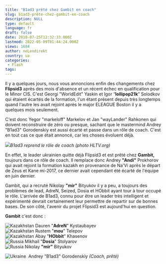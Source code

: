 ```yaml
---
title: "B1ad3 prêté chez Gambit en coach"
slug: b1ad3-prête-chez-gambit-en-coach
description: NULL
type: default
language: fr
draft: false
date: 2018-07-25T12:32:33.000Z
lastmod: 2022-05-09T01:44:24.000Z
views: 1684
author: neLendirekt
country: ua
categories:
 - Flash
tags:
---
```

Il y a quelques jours, nous vous annoncions enfin des changements chez **Flipsid3** après des mois d'absence et un récent échec en qualification pour le Minor CIS. C'est Georgi "WorldEdit" Yaskin et Igor “**lollipop21k**” Solodkov qui étaient écartés de la formation, l'un étant présent depuis très longtemps quand l'autre les avait rejoint après le major ELEAGUE Boston il y a quelques mois seulement.

C'est donc Yegor "markeloff" Markelov⁠ et Jan "wayLander" Rahkonen⁠ qui doivent reconstruire de zéro ou presque, sachant que le mastermind Andrey "B1ad3" Gorodenskiy est aussi écarté et passe dans un rôle de coach. C'est en tout cas ce que était annoncé, car les choses évoluent déjà.

![](https://flickshot-ue.s3.eu-west-2.amazonaws.com/flickshot/article/5b5076c5641c1/images/EApzwcjnxuSj03gXe9m0nvdLG7TwVNia4SlTEWWf.jpeg)_B1ad3 reprend le rôle de coach (photo HLTV.org)_

En effet, le leader ukrainien quitte déjà Flipsid3 et est prêté chez **Gambit,** toujours dans ce rôle de coach. Il remplace donc Andrey **"Andi"** Prokhorov qui avait rejoint la formation kazakh en provenance de Na'Vi après le départ de Zeus et Kane mi-2017, ce dernier avait cependant été écarté de l'équipe en juin dernier. 

Gambit, qui a recruté Nikolay **"mir"** Bityukov il y a peu, a toujours des problèmes de lead, AdreN, Seized, Dosia et HObbit ayant tour à tour occupé le rôle. L'arrivée de B1ad3, connu pour être un leader très intelligent et expérimenté devrait certainement leur permettre de repartir sur de bonnes bases. De son côté, l'avenir du projet Flipsid3 est aujourd'hui en question. 

**Gambit** c'est donc : 

![Kazakhstan](/images/countries/kz.svg)⁠ Dauren "**AdreN**" Kystaubayev  
![Kazakhstan](/images/countries/kz.svg)⁠ Rustem "**mou**" Telepov  
![Kazakhstan](/images/countries/kz.svg)⁠ Abay "**HObbit**" Khasenov  
![Russia](/images/countries/ru.svg)⁠ Mikhail "**Dosia**" Stolyarov  
![Russia](/images/countries/ru.svg)⁠ Nikolay **"mir"** Bityukov

![Ukraine](/images/countries/ua.svg)⁠ ⁠ Andrey "B1ad3" Gorodenskiy⁠ _(Coach, prêté)_
